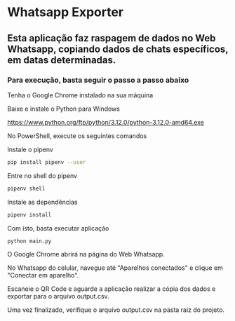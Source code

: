 # Whatsapp Exporter

## Esta aplicação faz raspagem de dados no Web Whatsapp, copiando dados de chats específicos, em datas determinadas.

### Para execução, basta seguir o passo a passo abaixo

Tenha o Google Chrome instalado na sua máquina

Baixe e instale o Python para Windows 

https://www.python.org/ftp/python/3.12.0/python-3.12.0-amd64.exe

No PowerShell, execute os seguintes comandos

Instale o pipenv

```bash
pip install pipenv --user
```

Entre no shell do pipenv

```bash
pipenv shell
```

Instale as dependências

```bash
pipenv install
```

Com isto, basta executar aplicação

```bash
python main.py
```

O Google Chrome abrirá na página do Web Whatsapp. 

No Whatsapp do celular, navegue até "Aparelhos conectados"  e clique em "Conectar em aparelho". 

Escaneie o QR Code e aguarde a aplicação realizar a cópia dos dados e exportar para o arquivo output.csv.

Uma vez finalizado, verifique o arquivo output.csv na pasta raiz do projeto.
